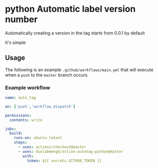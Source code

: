 # python Automatic label version number

Automatically creating a version in the tag starts from 0.0.1 by default

It's simple

## Usage

The following is an example `.github/workflows/main.yml` that will execute when a `push` to the `master` branch occurs.

### Example workflow

```yaml
name: auto_tag

on: ['push','workflow_dispatch']

permissions:
  contents: write

jobs:
  build:
    runs-on: ubuntu-latest
    steps:
      - uses: actions/checkout@master
      - uses: duolabmeng6/action-autotag-python@master
        with:
          token: ${{ secrets.GITHUB_TOKEN }}

```